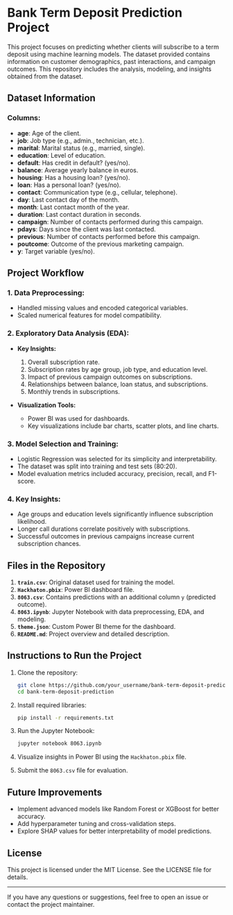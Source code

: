 # Bank Term Deposit Prediction Project

This project focuses on predicting whether clients will subscribe to a term deposit using machine learning models. The dataset provided contains information on customer demographics, past interactions, and campaign outcomes. This repository includes the analysis, modeling, and insights obtained from the dataset.

## Dataset Information

### Columns:
- **age**: Age of the client.
- **job**: Job type (e.g., admin., technician, etc.).
- **marital**: Marital status (e.g., married, single).
- **education**: Level of education.
- **default**: Has credit in default? (yes/no).
- **balance**: Average yearly balance in euros.
- **housing**: Has a housing loan? (yes/no).
- **loan**: Has a personal loan? (yes/no).
- **contact**: Communication type (e.g., cellular, telephone).
- **day**: Last contact day of the month.
- **month**: Last contact month of the year.
- **duration**: Last contact duration in seconds.
- **campaign**: Number of contacts performed during this campaign.
- **pdays**: Days since the client was last contacted.
- **previous**: Number of contacts performed before this campaign.
- **poutcome**: Outcome of the previous marketing campaign.
- **y**: Target variable (yes/no).

## Project Workflow

### 1. Data Preprocessing:
- Handled missing values and encoded categorical variables.
- Scaled numerical features for model compatibility.

### 2. Exploratory Data Analysis (EDA):
- **Key Insights:**
  1. Overall subscription rate.
  2. Subscription rates by age group, job type, and education level.
  3. Impact of previous campaign outcomes on subscriptions.
  4. Relationships between balance, loan status, and subscriptions.
  5. Monthly trends in subscriptions.

- **Visualization Tools:**
  - Power BI was used for dashboards.
  - Key visualizations include bar charts, scatter plots, and line charts.

### 3. Model Selection and Training:
- Logistic Regression was selected for its simplicity and interpretability.
- The dataset was split into training and test sets (80:20).
- Model evaluation metrics included accuracy, precision, recall, and F1-score.

### 4. Key Insights:
- Age groups and education levels significantly influence subscription likelihood.
- Longer call durations correlate positively with subscriptions.
- Successful outcomes in previous campaigns increase current subscription chances.

## Files in the Repository

1. **`train.csv`**: Original dataset used for training the model.
2. **`Hackhaton.pbix`**: Power BI dashboard file.
3. **`8063.csv`**: Contains predictions with an additional column `y` (predicted outcome).
4. **`8063.ipynb`**: Jupyter Notebook with data preprocessing, EDA, and modeling.
5. **`theme.json`**: Custom Power BI theme for the dashboard.
6. **`README.md`**: Project overview and detailed description.

## Instructions to Run the Project

1. Clone the repository:
   ```bash
   git clone https://github.com/your_username/bank-term-deposit-prediction.git
   cd bank-term-deposit-prediction
   ```

2. Install required libraries:
   ```bash
   pip install -r requirements.txt
   ```

3. Run the Jupyter Notebook:
   ```bash
   jupyter notebook 8063.ipynb
   ```

4. Visualize insights in Power BI using the `Hackhaton.pbix` file.

5. Submit the `8063.csv` file for evaluation.

## Future Improvements
- Implement advanced models like Random Forest or XGBoost for better accuracy.
- Add hyperparameter tuning and cross-validation steps.
- Explore SHAP values for better interpretability of model predictions.

## License
This project is licensed under the MIT License. See the LICENSE file for details.

---

If you have any questions or suggestions, feel free to open an issue or contact the project maintainer.

